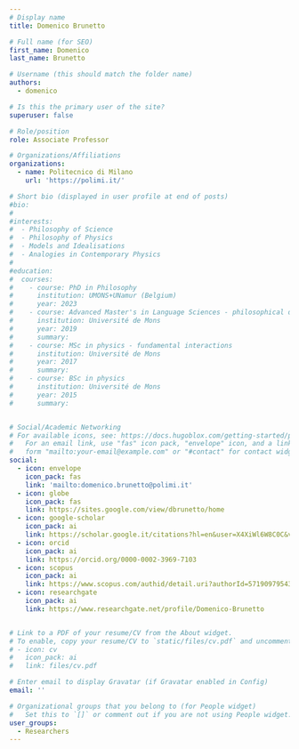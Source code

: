 ```yaml
---
# Display name
title: Domenico Brunetto

# Full name (for SEO)
first_name: Domenico
last_name: Brunetto

# Username (this should match the folder name)
authors:
  - domenico

# Is this the primary user of the site?
superuser: false

# Role/position
role: Associate Professor

# Organizations/Affiliations
organizations:
  - name: Politecnico di Milano
    url: 'https://polimi.it/'

# Short bio (displayed in user profile at end of posts)
#bio: 
#
#interests:
#  - Philosophy of Science
#  - Philosophy of Physics
#  - Models and Idealisations
#  - Analogies in Contemporary Physics
#
#education:
#  courses:
#    - course: PhD in Philosophy
#      institution: UMONS+UNamur (Belgium)
#      year: 2023
#    - course: Advanced Master's in Language Sciences - philosophical discourse
#      institution: Université de Mons
#      year: 2019
#      summary:
#    - course: MSc in physics - fundamental interactions
#      institution: Université de Mons
#      year: 2017
#      summary:
#    - course: BSc in physics
#      institution: Université de Mons
#      year: 2015
#      summary:


# Social/Academic Networking
# For available icons, see: https://docs.hugoblox.com/getting-started/page-builder/#icons
#   For an email link, use "fas" icon pack, "envelope" icon, and a link in the
#   form "mailto:your-email@example.com" or "#contact" for contact widget.
social:
  - icon: envelope
    icon_pack: fas
    link: 'mailto:domenico.brunetto@polimi.it'
  - icon: globe
    icon_pack: fas
    link: https://sites.google.com/view/dbrunetto/home
  - icon: google-scholar
    icon_pack: ai
    link: https://scholar.google.it/citations?hl=en&user=X4XiWl6W8C0C&view_op=list_works&sortby=pubdate
  - icon: orcid
    icon_pack: ai
    link: https://orcid.org/0000-0002-3969-7103
  - icon: scopus
    icon_pack: ai
    link: https://www.scopus.com/authid/detail.uri?authorId=57190979543
  - icon: researchgate
    icon_pack: ai
    link: https://www.researchgate.net/profile/Domenico-Brunetto


# Link to a PDF of your resume/CV from the About widget.
# To enable, copy your resume/CV to `static/files/cv.pdf` and uncomment the lines below.
# - icon: cv
#   icon_pack: ai
#   link: files/cv.pdf

# Enter email to display Gravatar (if Gravatar enabled in Config)
email: ''

# Organizational groups that you belong to (for People widget)
#   Set this to `[]` or comment out if you are not using People widget.
user_groups:
  - Researchers
---
```

